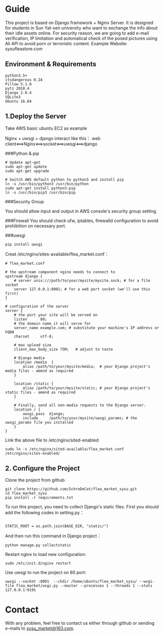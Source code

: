 # Guide

This project is based on Django framework + Nginx Server. It is designed for students in Sun Yat-sen university who want to exchange the info about their idle assets online. For security reason, we are going to add e-mail verification, IP limitation and automatical check of the posed pictures using Ali APi to avoid porn or terroristic content.
Example Website: sysufleastore.com

## Environment & Requirements
```
python3.5+
itsdangerous 0.24
Pillow 5.1.0
pytz 2018.4
Django 2.0.4
SQLite3
Ubuntu 16.04
```
## 1.Deploy the Server
Take AWS basic ubuntu EC2 as example

Nginx + uwsgi + django interact like this：
web client<==>Nginx<==>socket<==>uwsgi<==>django

###Python & pip


```console
# Update apt-get
sudo apt-get update
sudo apt-get upgrade

# Switch AWS default python to python3 and install pip
ln -s /usr/bin/python3 /usr/bin/python
sudo apt-get install python3-pip
ln -s /usr/bin/pip3 /usr/bin/pip
```
###Security Group

You should allow input and output in AWS console's security group setting.

###Firewall
You should check ufw, iptables, firewalld configuration to avoid prohibition on necessary port.

###uwsgi

```console
pip install uwsgi
```
Creat /etc/nginx/sites-available/flea_market.conf：

```nginx
# flea_market.conf

# the upstream component nginx needs to connect to
upstream django {
    # server unix:///path/to/your/mysite/mysite.sock; # for a file socket
    server 127.0.0.1:8001; # for a web port socket (we'll use this first)
}

# configuration of the server
server {
    # the port your site will be served on
    listen      80;
    # the domain name it will serve for
    server_name example.com; # substitute your machine's IP address or FQDN
    charset     utf-8;

    # max upload size
    client_max_body_size 75M;   # adjust to taste

    # Django media
    location /media  {
        alias /path/to/your/mysite/media;  # your Django project's media files - amend as required
    }

    location /static {
        alias /path/to/your/mysite/static; # your Django project's static files - amend as required
    }

    # Finally, send all non-media requests to the Django server.
    location / {
        uwsgi_pass  django;
        include     /path/to/your/mysite/uwsgi_params; # the uwsgi_params file you installed
    }
}
```
Link the above file to /etc/nginx/sited-enabled

```console
sudo ln -s /etc/nginx/sited-available/flea_market.conf /etc/nginx/sites-enabled/
```

## 2. Configure the Project
Clone the project from github

```console
git clone https://github.com/SchroDeCat/flea_market_sysu.git
cd flea_market_sysu
pip install -r requirements.txt
```
To run this project, you need to collect Django's static files. First you should add the following codes in setting.py：

```console

STATIC_ROOT = os.path.join(BASE_DIR, "static/")
```
And then run this command in Django project：

```console
python manage.py collectstatic
```
Restart nginx to load new configuration:

```console
sudo /etc/init.d/nginx restart
```

Use uwsgi to run the project on 80 port:

```console
uwsgi --socket :8001  --chdir /home/ubuntu/flea_market_sysu/ --wsgi-file flea_market/wsgi.py --master --processes 1 --threads 1 --stats 127.0.0.1:9191
```
# Contact
With any problem, feel free to contact us either through github or sending e-mails to sysu_market@163.com.